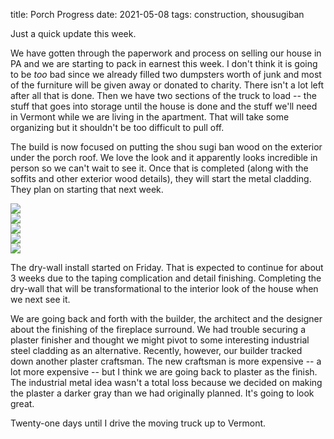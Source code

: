 title: Porch Progress
date: 2021-05-08
tags: construction, shousugiban

Just a quick update this week.

We have gotten through the paperwork and process on selling our house in PA and we are starting to pack in earnest this week. I don't think it is going to be *too* bad since we already filled two dumpsters worth of junk and most of the furniture will be given away or donated to charity.  There isn't a lot left after all that is done.  Then we have two sections of the truck to load -- the stuff that goes into storage until the house is done and the stuff we'll need in Vermont while we are living in the apartment.  That will take some organizing but it shouldn't be too difficult to pull off. 

The build is now focused on putting the shou sugi ban wood on the exterior under the porch roof. We love the look and it apparently looks incredible in person so we can't wait to see it. Once that is completed (along with the soffits and other exterior wood details), they will start the metal cladding.  They plan on starting that next week. 

![](/files/2021-05-08-porchsiding.jpeg)       
![](/files/2021-05-08-soffit-install.jpeg)       
![](/files/2021-05-08-soffit1.jpeg)       
![](/files/2021-05-08-soffit2.jpeg)       
![](/files/2021-05-08-porch-shou-sugi-ban-detail.jpeg)       

The dry-wall install started on Friday. That is expected to continue for about 3 weeks due to the taping complication and detail finishing. Completing the dry-wall that will be transformational to the interior look of the house when we next see it. 

We are going back and forth with the builder, the architect and the designer about the finishing of the fireplace surround. We had trouble securing a plaster finisher and thought we might pivot to some interesting industrial steel cladding as an alternative. Recently, however, our builder tracked down another plaster craftsman.  The new craftsman is more expensive -- a lot more expensive -- but I think we are going back to plaster as the finish. The industrial metal idea  wasn't a total loss because we decided on making the plaster a darker gray than we had originally planned.  It's going to look great.

Twenty-one days until I drive the moving truck up to Vermont. 
